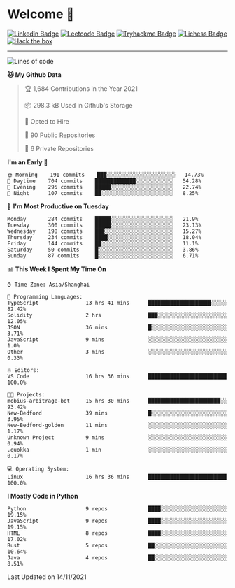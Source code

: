 # Welcome 👋

[![Linkedin Badge](https://img.shields.io/badge/-PedroTorres-blue?style=flat-square&logo=Linkedin&logoColor=white&link=https://www.linkedin.com/in/PedroTorres/)](https://www.linkedin.com/in/pedro-torres-cruz/)
[![Leetcode Badge](https://img.shields.io/badge/profile-leetcode-green)](https://leetcode.com/corfucinas/)
[![Tryhackme Badge](https://img.shields.io/badge/profile-tryhackme-blue)](https://tryhackme.com/p/Corfucinas/)
[![Lichess Badge](https://img.shields.io/badge/challenge_me-lichess-yellow)](https://lichess.org/@/Corfucinas)
[![Hack the box](https://img.shields.io/badge/hack_the_box-profile-red)](https://www.hackthebox.eu/profile/375826)

---

<!--START_SECTION:waka-->
![Lines of code](https://img.shields.io/badge/From%20Hello%20World%20I%27ve%20Written-1.6%20million%20lines%20of%20code-blue)

**🐱 My Github Data** 

> 🏆 1,684 Contributions in the Year 2021
 > 
> 📦 298.3 kB Used in Github's Storage 
 > 
> 💼 Opted to Hire
 > 
> 📜 90 Public Repositories 
 > 
> 🔑 6 Private Repositories  
 > 
**I'm an Early 🐤** 

```text
🌞 Morning    191 commits    ███░░░░░░░░░░░░░░░░░░░░░░   14.73% 
🌆 Daytime    704 commits    █████████████░░░░░░░░░░░░   54.28% 
🌃 Evening    295 commits    █████░░░░░░░░░░░░░░░░░░░░   22.74% 
🌙 Night      107 commits    ██░░░░░░░░░░░░░░░░░░░░░░░   8.25%

```
📅 **I'm Most Productive on Tuesday** 

```text
Monday       284 commits    █████░░░░░░░░░░░░░░░░░░░░   21.9% 
Tuesday      300 commits    █████░░░░░░░░░░░░░░░░░░░░   23.13% 
Wednesday    198 commits    ███░░░░░░░░░░░░░░░░░░░░░░   15.27% 
Thursday     234 commits    ████░░░░░░░░░░░░░░░░░░░░░   18.04% 
Friday       144 commits    ██░░░░░░░░░░░░░░░░░░░░░░░   11.1% 
Saturday     50 commits     █░░░░░░░░░░░░░░░░░░░░░░░░   3.86% 
Sunday       87 commits     █░░░░░░░░░░░░░░░░░░░░░░░░   6.71%

```


📊 **This Week I Spent My Time On** 

```text
⌚︎ Time Zone: Asia/Shanghai

💬 Programming Languages: 
TypeScript               13 hrs 41 mins      ████████████████████░░░░░   82.42% 
Solidity                 2 hrs               ███░░░░░░░░░░░░░░░░░░░░░░   12.05% 
JSON                     36 mins             █░░░░░░░░░░░░░░░░░░░░░░░░   3.71% 
JavaScript               9 mins              ░░░░░░░░░░░░░░░░░░░░░░░░░   1.0% 
Other                    3 mins              ░░░░░░░░░░░░░░░░░░░░░░░░░   0.33%

🔥 Editors: 
VS Code                  16 hrs 36 mins      █████████████████████████   100.0%

🐱‍💻 Projects: 
mobius-arbitrage-bot     15 hrs 30 mins      ███████████████████████░░   93.42% 
New-Bedford              39 mins             █░░░░░░░░░░░░░░░░░░░░░░░░   3.95% 
New-Bedford-golden       11 mins             ░░░░░░░░░░░░░░░░░░░░░░░░░   1.17% 
Unknown Project          9 mins              ░░░░░░░░░░░░░░░░░░░░░░░░░   0.94% 
.quokka                  1 min               ░░░░░░░░░░░░░░░░░░░░░░░░░   0.17%

💻 Operating System: 
Linux                    16 hrs 36 mins      █████████████████████████   100.0%

```

**I Mostly Code in Python** 

```text
Python                   9 repos             ████░░░░░░░░░░░░░░░░░░░░░   19.15% 
JavaScript               9 repos             ████░░░░░░░░░░░░░░░░░░░░░   19.15% 
HTML                     8 repos             ████░░░░░░░░░░░░░░░░░░░░░   17.02% 
Rust                     5 repos             ██░░░░░░░░░░░░░░░░░░░░░░░   10.64% 
Java                     4 repos             ██░░░░░░░░░░░░░░░░░░░░░░░   8.51%

```



 Last Updated on 14/11/2021
<!--END_SECTION:waka-->
